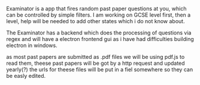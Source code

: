 Examinator is a app that fires random past paper questions at you, which can be controlled by simple filters.
I am working on GCSE level first, then a level, help will be needed to add other states which i do not know about.

The Examinator has a backend which does the processing of questions via regex and will have a electron frontend gui as i have had difficulties building electron in windows.

as most past papers are submitted as .pdf files we will be using pdf.js to read them, theese past papers will be got by a http request and updated yearly(?) the urls for theese files will be put in a fiel somewhere so they can be easly edited.

